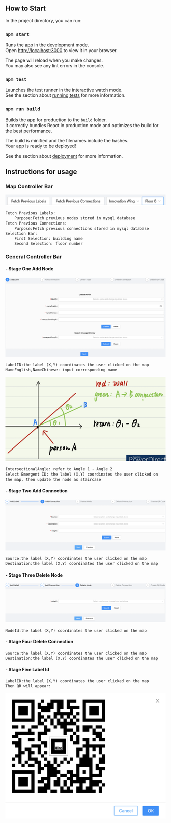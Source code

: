 ## How to Start

In the project directory, you can run:

### `npm start`

Runs the app in the development mode.\
Open [http://localhost:3000](http://localhost:3000) to view it in your browser.

The page will reload when you make changes.\
You may also see any lint errors in the console.

### `npm test`

Launches the test runner in the interactive watch mode.\
See the section about [running tests](https://facebook.github.io/create-react-app/docs/running-tests) for more information.

### `npm run build`

Builds the app for production to the `build` folder.\
It correctly bundles React in production mode and optimizes the build for the best performance.

The build is minified and the filenames include the hashes.\
Your app is ready to be deployed!

See the section about [deployment](https://facebook.github.io/create-react-app/docs/deployment) for more information.


## Instructions for usage

### Map Controller Bar 
![image](./image/Map%20Controller%20Bar.png)
    
    Fetch Previous Labels:
        Purpose:Fetch previous nodes stored in mysql database
    Fetch Previous Connections:
        Purpose:Fetch previous connections stored in mysql database
    Selection Bar:
        First Selection: building name
        Second Selection: floor number

### General Controller Bar
#### - Stage One Add Node
![image](./image/Add%20Node.png)
    
    LabelID:the label (X,Y) coordinates the user clicked on the map
    NameEnglish,NameChinese: input corresponding name
![image](./image/Intersectional%20Angle.png)

    IntersectionalAngle: refer to Angle 1 - Angle 2
    Select Emergent ID: the label (X,Y) coordinates the user clicked on the map, then update the node as staircase

#### - Stage Two Add Connection 
![image](./image/Add%20Connection.png)
    
    Source:the label (X,Y) coordinates the user clicked on the map
    Destination:the label (X,Y) coordinates the user clicked on the map

#### - Stage Three Delete Node
![image](./image/Delete%20Node.png)
    
    NodeId:the label (X,Y) coordinates the user clicked on the map

#### - Stage Four Delete Connection

    Source:the label (X,Y) coordinates the user clicked on the map
    Destination:the label (X,Y) coordinates the user clicked on the map

#### - Stage Five Label Id
    
    LabelID:the label (X,Y) coordinates the user clicked on the map
    Then QR will appear:
![image](./image/QR%20code.png)
    